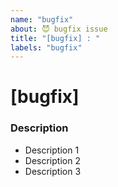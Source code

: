 ```yaml
---
name: "bugfix"
about: 😈 bugfix issue
title: "[bugfix] : "
labels: "bugfix"
---
```


# [bugfix]

### Description

- Description 1
- Description 2
- Description 3
